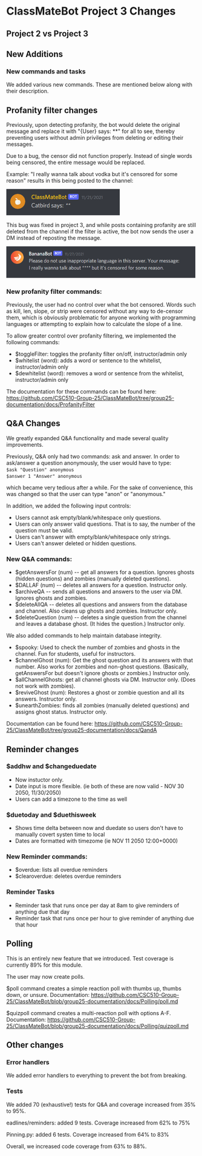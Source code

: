 # ClassMateBot Project 3 Changes
## Project 2 vs Project 3

## New Additions

### New commands and tasks
We added various new commands. These are mentioned below along with their description.

## Profanity filter changes

Previously, upon detecting profanity, the bot would delete the original message and replace it with "{User} says: \**" for all to see, thereby preventing users without admin privileges from deleting or editing their messages.  

Due to a bug, the censor did not function properly. Instead of single words being censored, the entire message would be replaced. 

Example: "I really wanna talk about vodka but it's censored for some reason" results in this being posted to the channel:

<img src="https://github.com/CSC510-Group-25/ClassMateBot/blob/group25-documentation/data/proj3media/profanity/filtering.png?raw=true" width="300">

This bug was fixed in project 3, and while posts containing profanity are still deleted from the channel if the filter is active, the bot now sends the user a DM instead of reposting the message.

<img src="https://github.com/CSC510-Group-25/ClassMateBot/blob/group25-documentation/data/proj3media/profanity/filterdm.png?raw=true" width="500">

### New profanity filter commands:

Previously, the user had no control over what the bot censored. Words such as kill, len, slope, or strip were censored without any way to de-censor them, which is obviously problematic for anyone working with programming languages or attempting to explain how to calculate the slope of a line.

To allow greater control over profanity filtering, we implemented the following commands:  

* $toggleFilter: toggles the profanity filter on/off, instructor/admin only
* $whitelist (word): adds a word or sentence to the whitelist, instructor/admin only
* $dewhitelist (word): removes a word or sentence from the whitelist, instructor/admin only

The documentation for these commands can be found here: https://github.com/CSC510-Group-25/ClassMateBot/tree/group25-documentation/docs/ProfanityFilter

## Q&A Changes

We greatly expanded Q&A functionality and made several quality improvements.

Previously, Q&A only had two commands: ask and answer. In order to ask/answer a question anonymously, the user would have to type:  
`$ask "Question" anonymous`  
`$answer 1 "Answer" anonymous`

which became very tedious after a while. For the sake of convenience, this was changed so that the user can type "anon" or "anonymous."  

In addition, we added the following input controls:
* Users cannot ask empty/blank/whitespace only questions.
* Users can only answer valid questions. That is to say, the number of the question must be valid. 
* Users can't answer with empty/blank/whitespace only strings.
* Users can't answer deleted or hidden questions.

### New Q&A commands:

* $getAnswersFor (num) -- get all answers for a question. Ignores ghosts (hidden questions) and zombies (manually deleted questions).
* $DALLAF (num) -- deletes all answers for a question. Instructor only.
* $archiveQA -- sends all questions and answers to the user via DM. Ignores ghosts and zombies.
* $deleteAllQA -- deletes all questions and answers from the database and channel. Also cleans up ghosts and zombies. Instructor only.
* $deleteQuestion (num) -- deletes a single question from the channel and leaves a database ghost. (It hides the question.) Instructor only.

We also added commands to help maintain database integrity. 

* $spooky: Used to check the number of zombies and ghosts in the channel. Fun for students, useful for instructors.
* $channelGhost (num): Get the ghost question and its answers with that number. Also works for zombies and non-ghost questions. (Basically, getAnswersFor but doesn't ignore ghosts or zombies.) Instructor only.
* $allChannelGhosts: get all channel ghosts via DM. Instructor only. (Does not work with zombies).
* $reviveGhost (num): Restores a ghost or zombie question and all its answers. Instructor only.
* $unearthZombies: finds all zombies (manually deleted questions) and assigns ghost status. Instructor only.

Documentation can be found here: https://github.com/CSC510-Group-25/ClassMateBot/tree/group25-documentation/docs/QandA

## Reminder changes

### $addhw and $changeduedate
* Now instuctor only.
* Date input is more flexible. (ie both of these are now valid - NOV 30 2050, 11/30/2050)
* Users can add a timezone to the time as well

### $duetoday and $duethisweek
* Shows time delta between now and duedate so users don't have to manually covert systen time to local
* Dates are formatted with timezome (ie NOV 11 2050 12:00+0000)

### New Reminder commands:

* $overdue: lists all overdue reminders
* $clearoverdue: deletes overdue reminders

### Reminder Tasks
* Reminder task that runs once per day at 8am to give reminders of anything due that day
* Reminder task that runs once per hour to give reminder of anything due that hour

## Polling

This is an entirely new feature that we introduced. Test coverage is currently 89% for this module.

The user may now create polls.

$poll command creates a simple reaction poll with thumbs up, thumbs down, or unsure. Documentation:
https://github.com/CSC510-Group-25/ClassMateBot/blob/group25-documentation/docs/Polling/poll.md

$quizpoll command creates a multi-reaction poll with options A-F. Documentation:
https://github.com/CSC510-Group-25/ClassMateBot/blob/group25-documentation/docs/Polling/quizpoll.md


## Other changes

### Error handlers

We added error handlers to everything to prevent the bot from breaking.

### Tests

We added 70 (exhaustive!) tests for Q&A and coverage increased from 35% to 95%.

eadlines/reminders: added 9 tests. Coverage increased from 62% to 75%

Pinning.py: added 6 tests. Coverage increased from 64% to 83%

Overall, we increased code coverage from 63% to 88%.

